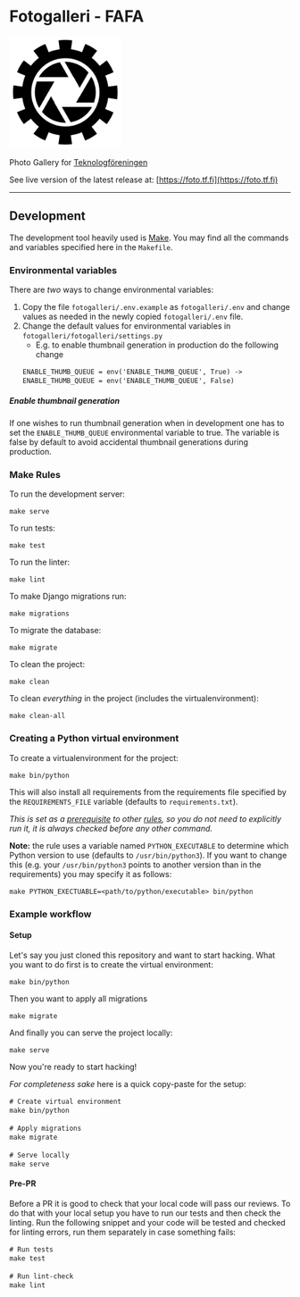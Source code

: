 # Fotogalleri - FAFA

<p align="center" style="max-width: 200px">
    <img
        src="https://raw.githubusercontent.com/Teknologforeningen/fotogalleri/master/.github/logo_black.svg?sanitize=true"
        alt="Fotogalleri Logo"
        width="200"
    />
</p>

Photo Gallery for [Teknologföreningen](https://tf.fi)

See live version of the latest release at: [https://foto.tf.fi](https://foto.tf.fi)

------------------------------------------------------------------------------------------------------------------------

## Development

The development tool heavily used is [Make](https://www.gnu.org/software/make/manual/make.html).
You may find all the commands and variables specified here in the `Makefile`.

### Environmental variables

There are _two_ ways to change environmental variables:
1. Copy the file `fotogalleri/.env.example` as `fotogalleri/.env` and change values as needed in the newly copied `fotogalleri/.env` file.
2. Change the default values for environmental variables in `fotogalleri/fotogalleri/settings.py`
    - E.g. to enable thumbnail generation in production do the following change
    ```
    ENABLE_THUMB_QUEUE = env('ENABLE_THUMB_QUEUE', True) -> ENABLE_THUMB_QUEUE = env('ENABLE_THUMB_QUEUE', False)
    ```

##### Enable thumbnail generation

If one wishes to run thumbnail generation when in development one has to set the `ENABLE_THUMB_QUEUE` environmental variable to true.
The variable is false by default to avoid accidental thumbnail generations during production.


### Make Rules

To run the development server:

    make serve

To run tests:

    make test

To run the linter:
    
    make lint

To make Django migrations run:

    make migrations

To migrate the database:

    make migrate

To clean the project:

    make clean

To clean *everything* in the project (includes the virtualenvironment):

    make clean-all

### Creating a Python virtual environment

To create a virtualenvironment for the project:

    make bin/python

This will also install all requirements from the requirements file specified by the `REQUIREMENTS_FILE` variable (defaults to `requirements.txt`).
    
*This is set as a [prerequisite](https://raw.githubusercontent.com/c00k133/neergaard.fi/master/.title.png) to other [rules](https://raw.githubusercontent.com/c00k133/neergaard.fi/master/.title.png), so you do not need to explicitly run it, it is always checked before any other command.*

**Note:** the rule uses a variable named `PYTHON_EXECUTABLE` to determine which Python version to use (defaults to `/usr/bin/python3`).
If you want to change this (e.g. your `/usr/bin/python3` points to another version than in the requirements) you may specify it as follows:

    make PYTHON_EXECTUABLE=<path/to/python/executable> bin/python

### Example workflow

#### Setup

Let's say you just cloned this repository and want to start hacking.
What you want to do first is to create the virtual environment:

    make bin/python

Then you want to apply all migrations

    make migrate

And finally you can serve the project locally:

    make serve

Now you're ready to start hacking!

*For completeness sake* here is a quick copy-paste for the setup:

    # Create virtual environment
    make bin/python

    # Apply migrations
    make migrate

    # Serve locally
    make serve

#### Pre-PR

Before a PR it is good to check that your local code will pass our reviews.
To do that with your local setup you have to run our tests and then check the linting.
Run the following snippet and your code will be tested and checked for linting errors, run them separately in case something fails:

    # Run tests
    make test

    # Run lint-check
    make lint
